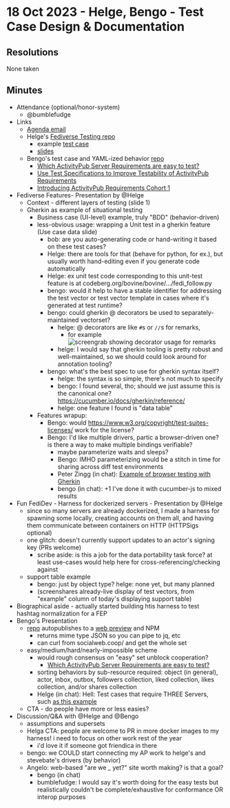 # 18 Oct 2023 - Helge, Bengo - Test Case Design & Documentation

## Resolutions

None taken

## Minutes

- Attendance (optional/honor-system)
  - @bumblefudge
- Links
  - [Agenda email](https://lists.w3.org/Archives/Public/public-swicg/2023Oct/0045.html)
  - Helge's [Fediverse Testing repo](https://helge.codeberg.page/funfedidev/)
    - example [test case](https://codeberg.org/helge/fediverse-features/src/branch/main/w3c/ap_follow.feature)
    - [slides](https://bovine.social/assets/presentation.pdf)
  - Bengo's test case and YAML-ized behavior [repo](https://git.coop/socialweb.coop/activitypub/behaviors/)
    - [Which ActivityPub Server Requirements are easy to test?](https://bengo.is/blogging/easy-to-test-activitypub-requirements/)
    - [Use Test Specifications to Improve Testability of ActivityPub Requirements](https://bengo.is/blogging/use-test-specifications-to-improve-testability-of-activitypub-requirements/)
    - [Introducing ActivityPub Requirements Cohort 1](https://bengo.is/blogging/introducing-activitypub-requirement-testing-cohort-1/)
- Fediverse Features- Presentation by @Helge
  - Context - different layers of testing (slide 1)
  - Gherkin as example of situational testing
    - Business case (UI-level) example, truly "BDD" (behavior-driven)
    - less-obvious usage: wrapping a Unit test in a gherkin feature (Use case data slide)
      - bob: are you auto-generating code or hand-writing it based on these test cases?
      - Helge: there are tools for that (behave for python, for ex.), but usually worth hand-editing even if you generate code automatically
      - Helge: ex unit test code corresponding to this unit-test feature is at codeberg.org/bovine/bovine/.../fedi_follow.py
      - bengo: would it help to have a stable identifier for addressing the test vector or test vector template in cases where it's generated at test runtime?
      - bengo: could gherkin @ decorators be used to separately-maintained vectorset?
        - helge: @ decorators are like `#`s or `//`s for remarks,
          - for example ![screengrab showing decorator usage for remarks](https://hedgedoc.socialweb.coop/uploads/90d92599-322d-4bf9-9dff-894cb1f270ad.png)
        - helge: I would say that gherkin tooling is pretty robust and well-maintained, so we should could look around for annotation tooling?
      - bengo: what's the best spec to use for gherkin syntax itself?
        - helge: the syntax is so simple, there's not much to specify
        - bengo: I found several, tho; should we just assume this is the canonical one? <https://cucumber.io/docs/gherkin/reference/>
        - helge: one feature I found is "data table"
    - Features wrapup:
      - Bengo: would <https://www.w3.org/copyright/test-suites-licenses/> work for the license?
      - Bengo: I'd like multiple drivers, partic a browser-driven one? is there a way to make multiple bindings verifiable?
        - maybe parameterize waits and sleeps?
        - Bengo: IMHO parameterizing would be a stitch in time for sharing across diff test environments
        - Peter Zingg (in chat): [Example of browser testing with Gherkin](https://www.lambdatest.com/blog/behaviour-driven-development-by-selenium-testing-with-gherkin/)
        - bengo (in chat): +1 I've done it with cucumber-js to mixed results
- Fun FediDev - Harness for dockerized servers - Presentation by @Helge
  - since so many servers are already dockerized, I made a harness for spawning some locally, creating accounts on them all, and having them communicate between containers on HTTP (HTTPSigs optional)
  - one glitch: doesn't currently support updates to an actor's signing key (PRs welcome)
    - scribe aside: is this a job for the data portability task force? at least use-cases would help here for cross-referencing/checking against
  - support table example
    - bengo: just by object type? helge: none yet, but many planned
    - (screenshares already-live display of test vectors, from "example" column of today's displaying support table)
- Biographical aside - actually started building htis harness to test hashtag normalization for a FEP
- Bengo's Presentation
  - [repo](https://git.coop/socialweb.coop/activitypub/behaviors/) autopublishes to a [web preview](https://socialweb.coop/activitypub/behaviors/) and NPM
    - returns mime type JSON so you can pipe to jq, etc
    - can curl from socialweb.coop/ and get the whole set
  - easy/medium/hard/nearly-impossible scheme
    - would rough consensus on "easy" set unblock cooperation?
      - [Which ActivityPub Server Requirements are easy to test?](https://bengo.is/blogging/easy-to-test-activitypub-requirements/)
    - sorting behaviors by sub-resource required: object (in general), actor, inbox, outbox, followers collection, liked collection, likes collection, and/or shares collection
    - Helge (in chat): Hell: Test cases that require THREE Servers, such [as this example](https://media.hachyderm.io/media_attachments/files/111/104/507/048/912/919/original/3982f5534dac30f0.png)
  - CTA - do people have more or less easies?
- Discussion/Q&A with @Helge and @Bengo
  - assumptions and supersets
  - Helga CTA: people are welcome to PR in more docker images to my harness! i need to focus on other work rest of the year
    - i'd love it if someone got friendica in there
  - bengo: we COULD start connecting my AP work to helge's and stevebate's drivers (by behavior)
  - Angelo: web-based "are we _ yet?" site worth making? is that a goal?
    - bengo (in chat)
    - bumblefudge: I would say it's worth doing for the easy tests but realistically couldn't be complete/exhaustive for conformance OR interop purposes
